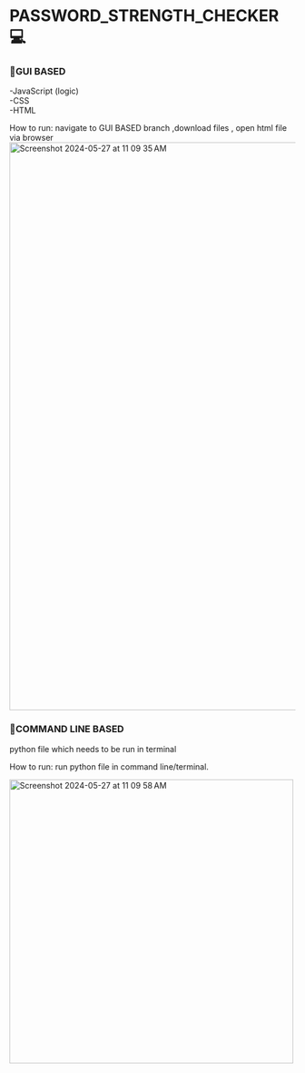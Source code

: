 # PASSWORD_STRENGTH_CHECKER 💻




### 📌GUI BASED

-JavaScript (logic)</br>
-CSS</br>
-HTML</br>
  
How to run: navigate to GUI BASED branch ,download files , open html file via browser
<img width="1000" alt="Screenshot 2024-05-27 at 11 09 35 AM" src="https://github.com/dinosaur21/PASSWORD_STRENGTH_CHECKER/assets/140154294/27b459ed-1a74-414a-be36-befd34d95047">
  

### 📌COMMAND LINE BASED
python file which needs to be run in terminal
  
How to run: run python file in command line/terminal.

<img width="500" alt="Screenshot 2024-05-27 at 11 09 58 AM" src="https://github.com/dinosaur21/PASSWORD_STRENGTH_CHECKER/assets/140154294/c11d0c33-54fa-48d1-8758-a3a937902ff6">
  
